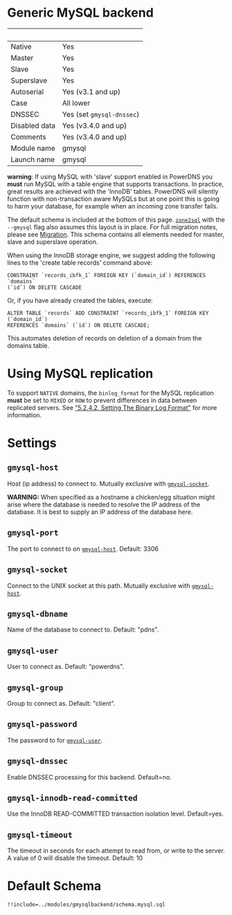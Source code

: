 # Generic MySQL backend
|&nbsp;|&nbsp;|
|:--|:--|
|Native|Yes|
|Master|Yes|
|Slave|Yes|
|Superslave|Yes|
|Autoserial|Yes (v3.1 and up)|
|Case|All lower|
|DNSSEC|Yes (set `gmysql-dnssec`)|
|Disabled data|Yes (v3.4.0 and up)|
|Comments|Yes (v3.4.0 and up)|
|Module name | gmysql|
|Launch name| gmysql|

**warning**: If using MySQL with 'slave' support enabled in PowerDNS you **must**
run MySQL with a table engine that supports transactions.
In practice, great results are achieved with the 'InnoDB' tables. PowerDNS will
silently function with non-transaction aware MySQLs but at one point this is
going to harm your database, for example when an incoming zone transfer fails.

The default schema is included at the bottom of this page. [`zone2sql`](migration.md#zone2sql)
with the `--gmysql` flag also assumes this layout is in place. For full migration
notes, please see [Migration](migration.md). This schema contains all elements
needed for master, slave and superslave operation.

When using the InnoDB storage engine, we suggest adding the following lines to
the 'create table records' command above:

```
CONSTRAINT `records_ibfk_1` FOREIGN KEY (`domain_id`) REFERENCES `domains`
(`id`) ON DELETE CASCADE
```

Or, if you have already created the tables, execute:

```
ALTER TABLE `records` ADD CONSTRAINT `records_ibfk_1` FOREIGN KEY (`domain_id`)
REFERENCES `domains` (`id`) ON DELETE CASCADE;
```

This automates deletion of records on deletion of a domain from the domains table.

# Using MySQL replication
To support `NATIVE` domains, the `binlog_format` for the MySQL replication **must**
be set to `MIXED` or `ROW` to prevent differences in data between replicated
servers. See ["5.2.4.2, Setting The Binary Log Format"](http://dev.mysql.com/doc/refman/5.7/en/binary-log-setting.html)
for more information.

# Settings
## `gmysql-host`
Host (ip address) to connect to. Mutually exclusive with [`gmysql-socket`](#gmysql-socket).

**WARNING:** When specified as a hostname a chicken/egg situation might arise
where the database is needed to resolve the IP address of the database. It is
best to supply an IP address of the database here.

## `gmysql-port`
The port to connect to on [`gmysql-host`](#gmysql-host). Default: 3306

## `gmysql-socket`
Connect to the UNIX socket at this path. Mutually exclusive with [`gmysql-host`](#gmysql-host).

## `gmysql-dbname`
Name of the database to connect to. Default: "pdns".

## `gmysql-user`
User to connect as. Default: "powerdns".

## `gmysql-group`
Group to connect as. Default: "client".

## `gmysql-password`
The password to for [`gmysql-user`](#gmysql-user).

## `gmysql-dnssec`
Enable DNSSEC processing for this backend. Default=no.

## `gmysql-innodb-read-committed`
Use the InnoDB READ-COMMITTED transaction isolation level. Default=yes.

## `gmysql-timeout`
The timeout in seconds for each attempt to read from, or write to the server. A value of 0 will disable the timeout. Default: 10

# Default Schema
```
!!include=../modules/gmysqlbackend/schema.mysql.sql
```
